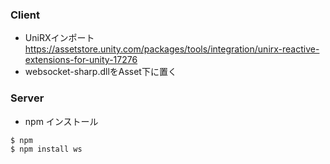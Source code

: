 ### Client
- UniRXインポート
https://assetstore.unity.com/packages/tools/integration/unirx-reactive-extensions-for-unity-17276
- websocket-sharp.dllをAsset下に置く


### Server
- npm インストール
```
$ npm
$ npm install ws
```
